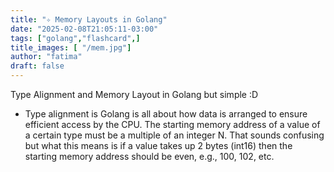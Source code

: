 ```yaml
---
title: "✧ Memory Layouts in Golang"
date: "2025-02-08T21:05:11-03:00"
tags: ["golang","flashcard",]
title_images: [ "/mem.jpg"]
author: "fatima"
draft: false
---
```

Type Alignment and Memory Layout in Golang but simple :D

- Type alignment is Golang is all about how data is arranged to ensure efficient access by the CPU. The starting memory address of a value of a certain type must be a multiple of an integer N. That sounds confusing but what this means is if a value takes up 2 bytes (int16) then the starting memory address should be even, e.g., 100, 102, etc. 